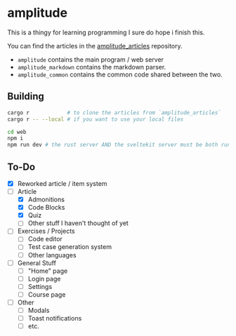 # amplitude

This is a thingy for learning programming I sure do hope i finish this.

You can find the articles in the [amplitude_articles] repository.

 - `amplitude` contains the main program / web server
 - `amplitude_markdown` contains the markdown parser.
 - `amplitude_common` contains the common code shared between the two.

## Building

```bash
cargo r            # to clone the articles from `amplitude_articles`
cargo r -- --local # if you want to use your local files

cd web
npm i
npm run dev # the rust server AND the sveltekit server must be both running
```

## To-Do

 - [x] Reworked article / item system
 - [ ] Article
   - [x] Admonitions
   - [x] Code Blocks
   - [x] Quiz
   - [ ] Other stuff I haven't thought of yet
 - [ ] Exercises / Projects
   - [ ] Code editor
   - [ ] Test case generation system
   - [ ] Other languages
 - [ ] General Stuff 
   - [ ] "Home" page
   - [ ] Login page
   - [ ] Settings
   - [ ] Course page
 - [ ] Other
   - [ ] Modals
   - [ ] Toast notifications
   - [ ] etc.

[amplitude_articles]: https://github.com/rcsc/amplitude_articles.git